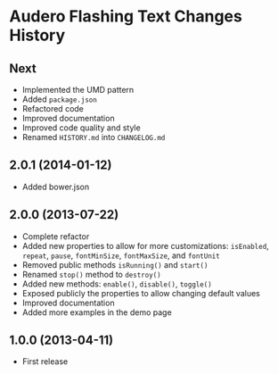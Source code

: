 # Audero Flashing Text Changes History

## Next

* Implemented the UMD pattern
* Added `package.json`
* Refactored code
* Improved documentation
* Improved code quality and style
* Renamed `HISTORY.md` into `CHANGELOG.md`

## 2.0.1 (2014-01-12)

* Added bower.json

## 2.0.0 (2013-07-22)

* Complete refactor
* Added new properties to allow for more customizations: `isEnabled`, `repeat`, `pause`, `fontMinSize`, `fontMaxSize`, and `fontUnit`
* Removed public methods `isRunning()` and `start()`
* Renamed `stop()` method to `destroy()`
* Added new methods: `enable()`, `disable()`, `toggle()`
* Exposed publicly the properties to allow changing default values
* Improved documentation
* Added more examples in the demo page

## 1.0.0 (2013-04-11)

* First release